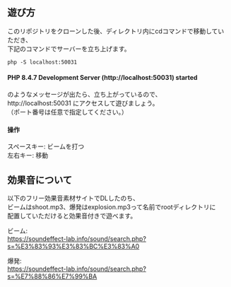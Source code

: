 ## 遊び方
このリポジトリをクローンした後、ディレクトリ内にcdコマンドで移動していただき、<br>
下記のコマンドでサーバーを立ち上げます。<br>

```
php -S localhost:50031
```

 #### PHP 8.4.7 Development Server (http://localhost:50031) started<br>
のようなメッセージが出たら、立ち上がっているので、<br>
http://localhost:50031 にアクセスして遊びましょう。<br>
（ポート番号は任意で指定してください。）

#### 操作<br>
スペースキー: ビームを打つ<br>
左右キー: 移動<br>


## 効果音について

以下のフリー効果音素材サイトでDLしたのち、<br>
ビームはshoot.mp3、爆発はexplosion.mp3って名前でrootディレクトリに<br>
配置していただけると効果音付きで遊べます。<br>

ビーム:<br>
https://soundeffect-lab.info/sound/search.php?s=%E3%83%93%E3%83%BC%E3%83%A0

爆発:<br>
https://soundeffect-lab.info/sound/search.php?s=%E7%88%86%E7%99%BA
